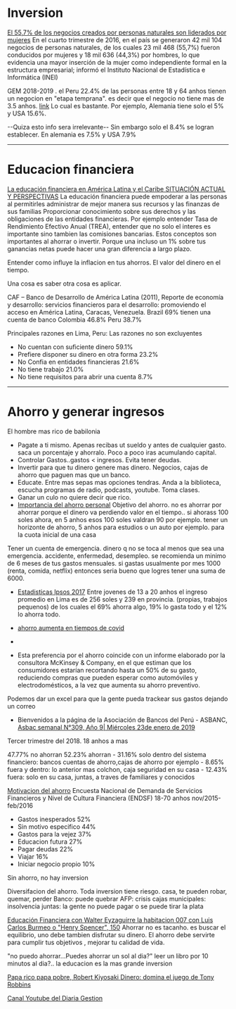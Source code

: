 
# Inversion
[El 55,7% de los negocios creados por personas naturales son liderados por mujeres](http://m.inei.gob.pe/prensa/noticias/el-557-de-los-negocios-creados-por-personas-naturales-son-liderados-por-mujeres-9610/)
En el cuarto trimestre de 2016, en el país se generaron 42 mil 104 negocios de personas naturales, de los cuales 23 mil 468 (55,7%) fueron conducidos por mujeres y 18 mil 636 (44,3%) por hombres, lo que evidencia una mayor inserción de la mujer como independiente formal en la estructura empresarial; informó el Instituto Nacional de Estadística e Informática (INEI)


GEM 2018-2019 . el Peru 22.4% de las personas entre 18 y 64 anhos tienen un negocion en "etapa temprana". es decir que el negocio no tiene mas de 3.5 anhos. [link](https://www.esan.edu.pe/publicaciones/2020/05/07/Final_GEM%202019.pdf) Lo cual es bastante. Por ejemplo, Alemania tiene solo el 5% y USA 15.6%. 

--Quiza esto info sera  irrelevante--
Sin embargo solo el 8.4%  se logran establecer. 
En alemania es 7.5% y USA 7.9%


------------------------
# Educacion financiera
[La educación financiera en América Latina y el Caribe SITUACIÓN ACTUAL Y PERSPECTIVAS](https://www.oecd.org/daf/fin/financial-education/OECD_CAF_Financial_Education_Latin_AmericaES.pdf)
La  educación  financiera  puede  empoderar  a  las  personas  al  permitirles  administrar  de  mejor  manera sus recursos y las finanzas de sus familias
Proporcionar conocimiento sobre sus derechos y las obligaciones de las entidades financieras. Por ejemplo entender Tasa de Rendimiento Efectivo Anual (TREA), entender que no solo el interes es importante sino tambien las comisiones bancarias.  Estos conceptos son importantes al ahorrar o invertir. Porque una incluso un 1% sobre tus ganancias netas puede hacer una gran diferencia a largo plazo. 

Entender como influye la inflacion en tus ahorros. El valor del dinero en el tiempo.

Una cosa es saber otra cosa es aplicar. 

CAF – Banco de Desarrollo de América Latina  (2011), Reporte de economía y desarrollo: servicios financieros para el desarrollo: promoviendo el acceso en América Latina, Caracas, Venezuela.
Brazil 69% tienen una cuenta de banco
Colombia 46.8%
Peru 38.7%

Principales razones en Lima, Peru: Las razones no son excluyentes
- No cuentan con suficiente dinero 59.1%
- Prefiere disponer su dinero en otra forma 23.2%
- No Confia en entidades financieras 21.6%
- No tiene trabajo 21.0%
- No tiene requisitos para abrir una cuenta 8.7%

------------------------
# Ahorro y generar ingresos
El hombre mas rico de babilonia
- Pagate a ti mismo. Apenas recibas ut sueldo y antes de cualquier gasto. saca un porcentaje y ahorralo. Poco a poco iras acumulando capital.
- Controlar Gastos..gastos < ingresos. Evita tener deudas. 
- Invertir para que tu dinero genere mas dinero. Negocios, cajas de ahorro que paguen mas que un banco. 
- Educate. Entre mas sepas mas opciones tendras. Anda a la biblioteca, escucha programas de radio, podcasts, youtube. Toma clases. 
- Ganar un culo no quiere decir que rico.
- [Importancia del ahorro personal](https://elcomercio.pe/economia/opinion/la-importancia-del-ahorro-personal-y-familiar-por-paul-rebolledo-finanzas-personales-noticia/)
Objetivo del ahorro. no es ahorrar por ahorrar porque el dinero va perdiendo valor en el tiempo.. si ahorass 100 soles ahora, en 5 anhos esos 100 soles valdran 90 por ejemplo.
tener un horizonte de ahorro, 5 anhos para estudios o un auto por ejemplo.
para la cuota inicial de una casa

Tener un cuenta de emergencia. dinero q no se toca al menos que sea una emergencia. accidente, enfermedad, desempleo.
se recomienda un minimo de 6 meses de tus gastos mensuales. si gastas usualmente por mes 1000 (renta, comida, netflix) entonces seria bueno que logres tener una suma de 6000. 


- [Estadisticas Ipsos 2017](https://www.ipsos.com/sites/default/files/ct/publication/documents/2017-09/Siete-de-cada-diez-adolescentes-en-el-pais-ahorran.pdf)
  Entre jovenes de 13 a 20 anhos el ingreso promedio en Lima es de 256 soles y 239 en provincia. (propias, trabajos pequenos)
  de los cuales el 69% ahorra algo, 19% lo gasta todo y el 12% lo ahorra todo.  
  
  
- [ahorro aumenta en tiempos de covid](https://www.bbva.com/es/pe/el-ahorro-aumenta-en-los-tiempos-del-coronavirus-en-peru/)
- 
- Esta preferencia por el ahorro coincide con un informe elaborado por la consultora McKinsey & Company, en el que estiman que los consumidores estarían recortando hasta un 50% de su gasto, reduciendo compras que pueden esperar como automóviles y electrodomésticos, a la vez que aumenta su ahorro preventivo.

Podemos dar un excel para que la gente pueda trackear sus gastos dejando un correo


- Bienvenidos a la página de la Asociación de Bancos del Perú - ASBANC, 
[ Asbac semanal N°309, Año 9| Miércoles 23de enero de 2019](https://www.asbanc.com.pe/Publicaciones/ASBANC_Semanal_309.pdf)
 
 Tercer trimestre del 2018. 18 anhos a mas
 
 47.77% no ahorran
 52.23% ahorran 
    - 31.16% solo dentro del sistema financiero: bancos cuentas de ahorro,cajas de ahorro por ejemplo
    - 8.65% fuera y dentro: lo anterior mas colchon, caja seguridad en su casa
    - 12.43% fuera: solo en su casa, juntas, a traves de familiares y conocidos
 
 
 
[ Motivacion del ahorro](https://www.sbs.gob.pe/Portals/4/jer/PUB-ESTUDIOS-INVESTIGACIONES/Determinantes%20del%20ahorro%20voluntario%20en%20el%20Peru_DT-001-2020_2.pdf)
 Encuesta  Nacional  de  Demanda  de  Servicios  Financieros  y  Nivel  de  Cultura Financiera  (ENDSF) 18-70 anhos nov/2015-feb/2016
- Gastos inesperados 52%
- Sin motivo especifico 44%
- Gastos para la vejez 37%
- Educacion futura 27%
- Pagar deudas 22%
- Viajar 16%
- Iniciar negocio propio 10%
 
Sin ahorro, no hay inversion 


Diversifacion del ahorro. 
Toda inversion tiene riesgo.  casa, te pueden robar, quemar, perder
Banco: puede quebrar
AFP: crisis 
cajas municipales: insolvencia
juntas: la gente no puede pagar o se puede tirar la plata

[Educación Financiera con Walter Eyzaguirre la habitacion 007 con Luis Carlos Burmeo o "Henry Spencer", 150](https://www.youtube.com/watch?v=_tnpSfN5FU4)
Ahorrar no es tacanho. es buscar el equilibrio, uno debe tambien disfrutar su dinero. El ahorro debe servirte para cumplir tus objetivos , mejorar tu calidad de vida.

"no puedo ahorrar...Puedes ahorrar un sol al dia?"
leer un libro por 10 minutos al dia?.. la educacion es la mas grande inversion


[Papa rico papa pobre, Robert Kiyosaki ](https://www.amazon.com/Padre-Rico-Pobre-Edici%C3%B3n-aniversario/dp/1945540826/ref=sr_1_1?crid=179LG8PPVPUH7&dchild=1&keywords=papa+rico+papa+pobre+en+espa%C3%B1ol&qid=1614926463&sprefix=papa+rico+pa%2Caps%2C260&sr=8-1)
[Dinero: domina el juego de Tony Robbins](https://www.amazon.com/Dinero-alcanzar-libertad-financiera-Spanish-ebook/dp/B079WGNRRF)

[Canal Youtube del Diaria Gestion](https://www.youtube.com/user/Gestionpe/playlists)

